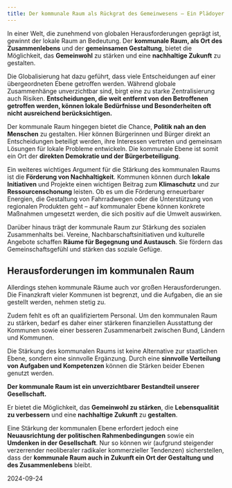 ```yaml
---
title: Der kommunale Raum als Rückgrat des Gemeinwesens – Ein Plädoyer für mehr lokale Verantwortung
---
```

In einer Welt, die zunehmend von globalen Herausforderungen geprägt ist, gewinnt der lokale Raum an Bedeutung. Der **kommunale Raum, als Ort des Zusammenlebens** und der **gemeinsamen Gestaltung**, bietet die Möglichkeit, das **Gemeinwohl** zu stärken und eine **nachhaltige Zukunft** zu gestalten.

Die Globalisierung hat dazu geführt, dass viele Entscheidungen auf einer übergeordneten Ebene getroffen werden. Während globale Zusammenhänge unverzichtbar sind, birgt eine zu starke Zentralisierung auch Risiken. **Entscheidungen, die weit entfernt von den Betroffenen getroffen werden, können lokale Bedürfnisse und Besonderheiten oft nicht ausreichend berücksichtigen.**

Der kommunale Raum hingegen bietet die Chance, **Politik nah an den Menschen** zu gestalten. Hier können Bürgerinnen und Bürger direkt an Entscheidungen beteiligt werden, ihre Interessen vertreten und gemeinsam Lösungen für lokale Probleme entwickeln. Die kommunale Ebene ist somit ein Ort der **direkten Demokratie und der Bürgerbeteiligung**.

Ein weiteres wichtiges Argument für die Stärkung des kommunalen Raums ist die **Förderung von Nachhaltigkeit**. Kommunen können durch **lokale Initiativen** und Projekte einen wichtigen Beitrag zum **Klimaschutz** und zur **Ressourcenschonung** leisten. Ob es um die Förderung erneuerbarer Energien, die Gestaltung von Fahrradwegen oder die Unterstützung von regionalen Produkten geht – auf kommunaler Ebene können konkrete Maßnahmen umgesetzt werden, die sich positiv auf die Umwelt auswirken.

Darüber hinaus trägt der kommunale Raum zur Stärkung des sozialen Zusammenhalts bei. Vereine, Nachbarschaftsinitiativen und kulturelle Angebote schaffen **Räume für Begegnung und Austausch**. Sie fördern das Gemeinschaftsgefühl und stärken das soziale Gefüge.

## Herausforderungen im kommunalen Raum

Allerdings stehen kommunale Räume auch vor großen Herausforderungen. Die Finanzkraft vieler Kommunen ist begrenzt, und die Aufgaben, die an sie gestellt werden, nehmen stetig zu. 

Zudem fehlt es oft an qualifiziertem Personal. Um den kommunalen Raum zu stärken, bedarf es daher einer stärkeren finanziellen Ausstattung der Kommunen sowie einer besseren Zusammenarbeit zwischen Bund, Ländern und Kommunen.

Die Stärkung des kommunalen Raums ist keine Alternative zur staatlichen Ebene, sondern eine sinnvolle Ergänzung. Durch eine **sinnvolle Verteilung von Aufgaben und Kompetenzen** können die Stärken beider Ebenen genutzt werden.

**Der kommunale Raum ist ein unverzichtbarer Bestandteil unserer Gesellschaft.** 

Er bietet die Möglichkeit, das **Gemeinwohl zu stärken**, die **Lebensqualität zu verbessern** und eine **nachhaltige Zukunft** zu **gestalten**. 

Eine Stärkung der kommunalen Ebene erfordert jedoch eine **Neuausrichtung der politischen Rahmenbedingungen** sowie ein **Umdenken in der Gesellschaft**. Nur so können wir (aufgrund steigender verzerrender neoliberaler radikaler kommerzieller Tendenzen) sicherstellen, dass der **kommunale Raum auch in Zukunft ein Ort der Gestaltung und des Zusammenlebens** bleibt.

2024-09-24